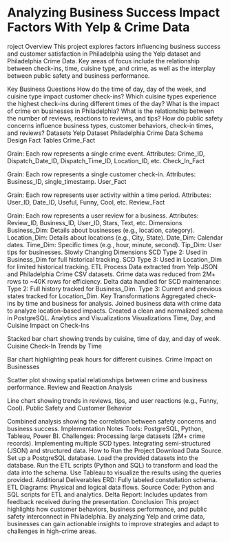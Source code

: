 # Analyzing Business Success Impact Factors With Yelp & Crime Data

roject Overview
This project explores factors influencing business success and customer satisfaction in Philadelphia using the Yelp dataset and Philadelphia Crime Data. Key areas of focus include the relationship between check-ins, time, cuisine type, and crime, as well as the interplay between public safety and business performance.

Key Business Questions
How do the time of day, day of the week, and cuisine type impact customer check-ins?
Which cuisine types experience the highest check-ins during different times of the day?
What is the impact of crime on businesses in Philadelphia?
What is the relationship between the number of reviews, reactions to reviews, and tips?
How do public safety concerns influence business types, customer behaviors, check-in times, and reviews?
Datasets
Yelp Dataset
Philadelphia Crime Data
Schema Design
Fact Tables
Crime_Fact

Grain: Each row represents a single crime event.
Attributes: Crime_ID, Dispatch_Date_ID, Dispatch_Time_ID, Location_ID, etc.
Check_In_Fact

Grain: Each row represents a single customer check-in.
Attributes: Business_ID, single_timestamp.
User_Fact

Grain: Each row represents user activity within a time period.
Attributes: User_ID, Date_ID, Useful, Funny, Cool, etc.
Review_Fact

Grain: Each row represents a user review for a business.
Attributes: Review_ID, Business_ID, User_ID, Stars, Text, etc.
Dimensions
Business_Dim: Details about businesses (e.g., location, category).
Location_Dim: Details about locations (e.g., City, State).
Date_Dim: Calendar dates.
Time_Dim: Specific times (e.g., hour, minute, second).
Tip_Dim: User tips for businesses.
Slowly Changing Dimensions
SCD Type 2: Used in Business_Dim for full historical tracking.
SCD Type 3: Used in Location_Dim for limited historical tracking.
ETL Process
Data extracted from Yelp JSON and Philadelphia Crime CSV datasets.
Crime data was reduced from 2M+ rows to ~40K rows for efficiency.
Delta data handled for SCD maintenance:
Type 2: Full history tracked for Business_Dim.
Type 3: Current and previous states tracked for Location_Dim.
Key Transformations
Aggregated check-ins by time and business for analysis.
Joined business data with crime data to analyze location-based impacts.
Created a clean and normalized schema in PostgreSQL.
Analytics and Visualizations
Visualizations
Time, Day, and Cuisine Impact on Check-Ins

Stacked bar chart showing trends by cuisine, time of day, and day of week.
Cuisine Check-In Trends by Time

Bar chart highlighting peak hours for different cuisines.
Crime Impact on Businesses

Scatter plot showing spatial relationships between crime and business performance.
Review and Reaction Analysis

Line chart showing trends in reviews, tips, and user reactions (e.g., Funny, Cool).
Public Safety and Customer Behavior

Combined analysis showing the correlation between safety concerns and business success.
Implementation Notes
Tools: PostgreSQL, Python, Tableau, Power BI.
Challenges:
Processing large datasets (2M+ crime records).
Implementing multiple SCD types.
Integrating semi-structured (JSON) and structured data.
How to Run the Project
Download Data Source.
Set up a PostgreSQL database.
Load the provided datasets into the database.
Run the ETL scripts (Python and SQL) to transform and load the data into the schema.
Use Tableau to visualize the results using the queries provided.
Additional Deliverables
ERD: Fully labeled constellation schema.
ETL Diagrams: Physical and logical data flows.
Source Code: Python and SQL scripts for ETL and analytics.
Delta Report: Includes updates from feedback received during the presentation.
Conclusion
This project highlights how customer behaviors, business performance, and public safety interconnect in Philadelphia. By analyzing Yelp and crime data, businesses can gain actionable insights to improve strategies and adapt to challenges in high-crime areas.
